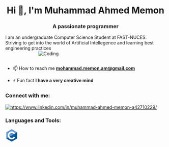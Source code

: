 <h1 align="center">Hi 👋, I'm Muhammad Ahmed Memon</h1>
<h3 align="center">A passionate programmer</h3>
<div>I am an undergraduate Computer Science Student at FAST-NUCES.<br> Striving to get into the world of Artificial Intellegence and learning best engineering practices</div>
<img align="right" alt="Coding" width="400" src="https://camo.githubusercontent.com/7de37139d0b4c1ce40865e799b446c0e963a3dd8fb68d239707237c40604fa3d/68747470733a2f2f63646e2e6472696262626c652e636f6d2f75736572732f3733303730332f73637265656e73686f74732f363538313234332f6176656e746f2e676966">

<p align="left"> <a href="https://twitter.com/" target="blank"><img src="https://img.shields.io/twitter/follow/?logo=twitter&style=for-the-badge" alt="" /></a> </p>

- 📫 How to reach me **mohammad.memon.am@gmail.com**

- ⚡ Fun fact **I have a very creative mind**

<h3 align="left">Connect with me:</h3>
<p align="left">
<a href="https://www.linkedin.com/in/muhammad-ahmed-memon-a42710229/" target="blank"><img align="center" src="https://raw.githubusercontent.com/rahuldkjain/github-profile-readme-generator/master/src/images/icons/Social/linked-in-alt.svg" alt="https://www.linkedin.com/in/muhammad-ahmed-memon-a42710229/" height="30" width="40" /></a>
</p>

<h3 align="left">Languages and Tools:</h3>
<p align="left"> <a href="https://www.cprogramming.com/" target="_blank" rel="noreferrer"> <img src="https://raw.githubusercontent.com/devicons/devicon/master/icons/c/c-original.svg" alt="c" width="40" heig
